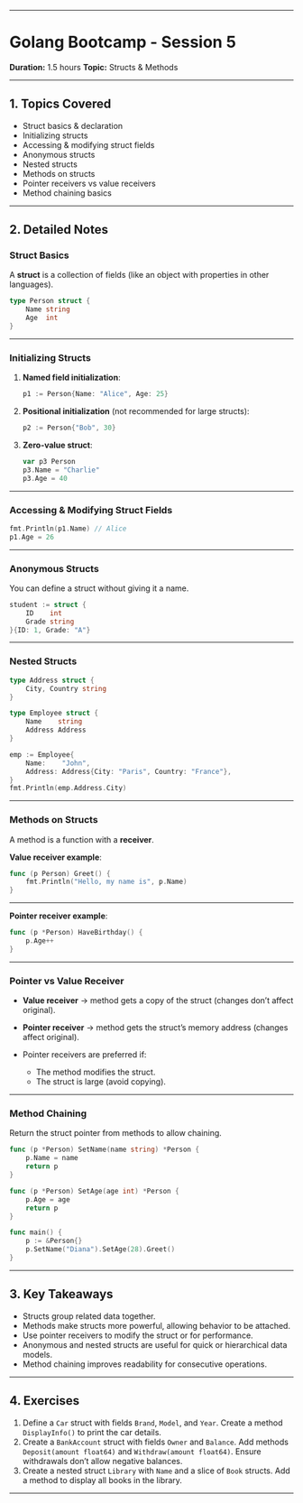 

---

# Golang Bootcamp - Session 5

**Duration:** 1.5 hours
**Topic:** Structs & Methods

---

## 1. Topics Covered

* Struct basics & declaration
* Initializing structs
* Accessing & modifying struct fields
* Anonymous structs
* Nested structs
* Methods on structs
* Pointer receivers vs value receivers
* Method chaining basics

---

## 2. Detailed Notes

### Struct Basics

A **struct** is a collection of fields (like an object with properties in other languages).

```go
type Person struct {
    Name string
    Age  int
}
```

---

### Initializing Structs

1. **Named field initialization**:

   ```go
   p1 := Person{Name: "Alice", Age: 25}
   ```

2. **Positional initialization** (not recommended for large structs):

   ```go
   p2 := Person{"Bob", 30}
   ```

3. **Zero-value struct**:

   ```go
   var p3 Person
   p3.Name = "Charlie"
   p3.Age = 40
   ```

---

### Accessing & Modifying Struct Fields

```go
fmt.Println(p1.Name) // Alice
p1.Age = 26
```

---

### Anonymous Structs

You can define a struct without giving it a name.

```go
student := struct {
    ID    int
    Grade string
}{ID: 1, Grade: "A"}
```

---

### Nested Structs

```go
type Address struct {
    City, Country string
}

type Employee struct {
    Name    string
    Address Address
}

emp := Employee{
    Name:    "John",
    Address: Address{City: "Paris", Country: "France"},
}
fmt.Println(emp.Address.City)
```

---

### Methods on Structs

A method is a function with a **receiver**.

**Value receiver example**:

```go
func (p Person) Greet() {
    fmt.Println("Hello, my name is", p.Name)
}
```

---

**Pointer receiver example**:

```go
func (p *Person) HaveBirthday() {
    p.Age++
}
```

---

### Pointer vs Value Receiver

* **Value receiver** → method gets a copy of the struct (changes don’t affect original).
* **Pointer receiver** → method gets the struct’s memory address (changes affect original).
* Pointer receivers are preferred if:

  * The method modifies the struct.
  * The struct is large (avoid copying).

---

### Method Chaining

Return the struct pointer from methods to allow chaining.

```go
func (p *Person) SetName(name string) *Person {
    p.Name = name
    return p
}

func (p *Person) SetAge(age int) *Person {
    p.Age = age
    return p
}

func main() {
    p := &Person{}
    p.SetName("Diana").SetAge(28).Greet()
}
```

---

## 3. Key Takeaways

* Structs group related data together.
* Methods make structs more powerful, allowing behavior to be attached.
* Use pointer receivers to modify the struct or for performance.
* Anonymous and nested structs are useful for quick or hierarchical data models.
* Method chaining improves readability for consecutive operations.

---

## 4. Exercises

1. Define a `Car` struct with fields `Brand`, `Model`, and `Year`.
   Create a method `DisplayInfo()` to print the car details.
2. Create a `BankAccount` struct with fields `Owner` and `Balance`.
   Add methods `Deposit(amount float64)` and `Withdraw(amount float64)`.
   Ensure withdrawals don’t allow negative balances.
3. Create a nested struct `Library` with `Name` and a slice of `Book` structs.
   Add a method to display all books in the library.

---

 
